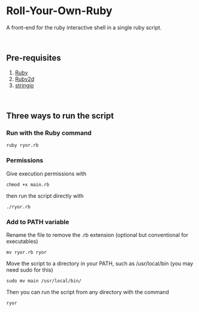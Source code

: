 <br>

# Roll-Your-Own-Ruby

A front-end for the ruby interactive shell in a single ruby script.

<br>

## Pre-requisites

1. [Ruby](https://www.ruby-lang.org/en/)
2. [Ruby2d](https://www.ruby2d.com/)
3. [stringio](https://rubygems.org/gems/stringio/versions/0.0.1?locale=en)

<br>

## Three ways to run the script

### Run with the Ruby command

```
ruby ryor.rb
```

### Permissions

Give execution permissions with

```
chmod +x main.rb
```

then run the script directly with

```
./ryor.rb
```

### Add to PATH variable

Rename the file to remove the .rb extension (optional but conventional for executables)

```
mv ryor.rb ryor
```

Move the script to a directory in your PATH, such as /usr/local/bin (you may need sudo for this)

```
sudo mv main /usr/local/bin/
```

Then you can run the script from any directory with the command

```
ryor
```

